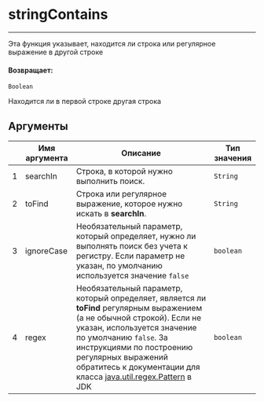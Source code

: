 # stringContains

---

Эта функция указывает, находится ли строка или регулярное выражение в другой строке

#### Возвращает:

`Boolean`

Находится ли в первой строке другая строка

## Аргументы

|  | Имя аргумента | Описание | Тип значения |
| --- | --- | --- | --- |
| 1 | searchIn | Строка, в которой нужно выполнить поиск. | `String` |
| 2 | toFind | Строка или регулярное выражение, которое нужно искать в **searchIn**. | `String` |
| 3 | ignoreCase | Необязательный параметр, который определяет, нужно ли выполнять поиск без учета к регистру. Если параметр не указан, по умолчанию используется значение `false` | `boolean` |
| 4 | regex | Необязательный параметр, который определяет, является ли **toFind** регулярным выражением (а не обычной строкой). Если не указан, используется значение по умолчанию `false`. За инструкциями по построению регулярных выражений обратитесь к документации для класса [java.util.regex.Pattern](http://docs.oracle.com/javase/7/docs/api/java/util/regex/Pattern.html) в JDK | `boolean` |

